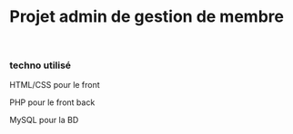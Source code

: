 <h1>Projet admin de gestion de membre</h1> <br>

<h3>techno utilisé</h3>
<p>HTML/CSS pour le front </p>
<p>PHP pour le front back </p>
<p>MySQL pour la BD </p>
